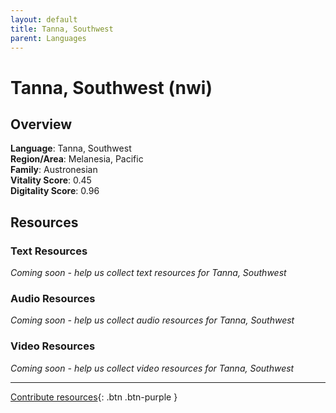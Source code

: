 ```yaml
---
layout: default
title: Tanna, Southwest
parent: Languages
---
```


# Tanna, Southwest (nwi)

## Overview

**Language**: Tanna, Southwest  
**Region/Area**: Melanesia, Pacific  
**Family**: Austronesian  
**Vitality Score**: 0.45  
**Digitality Score**: 0.96  

## Resources

### Text Resources
*Coming soon - help us collect text resources for Tanna, Southwest*

### Audio Resources
*Coming soon - help us collect audio resources for Tanna, Southwest*

### Video Resources
*Coming soon - help us collect video resources for Tanna, Southwest*

---

[Contribute resources](https://fairtrain.github.io/){: .btn .btn-purple }

